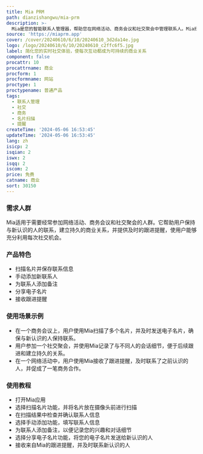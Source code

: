 ```yaml
---
title: Mia PRM
path: dianzishangwu/mia-prm
description: >-
  Mia是您的智能联系人管理器，帮助您在网络活动、商务会议和社交聚会中管理联系人。Mia扫描名片、方便分享您的电子联系方式、记录会议细节、设置提醒，确保有效的社交互动。Mia使您轻松保持联系，建立持久的人脉关系。
source: 'https://miaprm.app'
cover: /cover/20240610/6/10/20240610_3d2da14e.jpg
logo: /logo/20240610/6/10/20240610_c2ffc6f5.jpg
label: 简化您的实时社交体验，使每次互动都成为可持续的商业关系
component: false
procattr: 10
procattrname: 商业
procform: 1
procformname: 网站
proctype: 1
proctypename: 普通产品
tags:
  - 联系人管理
  - 社交
  - 商务
  - 名片扫描
  - 提醒
createTime: '2024-05-06 16:53:45'
updateTime: '2024-05-06 16:53:45'
lang: zh
isicp: 2
isqian: 2
iswx: 2
isqq: 2
iscom: 2
price: 免费
catname: 商业
sort: 30150
---
```




### 需求人群
Mia适用于需要经常参加网络活动、商务会议和社交聚会的人群。它帮助用户保持与新认识的人的联系，建立持久的商业关系，并提供及时的跟进提醒，使用户能够充分利用每次社交机会。

### 产品特色
* 扫描名片并保存联系信息
* 手动添加新联系人
* 为联系人添加备注
* 分享电子名片
* 接收跟进提醒

### 使用场景示例
* 在一个商务会议上，用户使用Mia扫描了多个名片，并及时发送电子名片，确保与新认识的人保持联系。
* 用户参加一个社交聚会，并使用Mia记录了与不同人的会话细节，便于后续跟进和建立持久的关系。
* 在一个网络活动中，用户使用Mia接收了跟进提醒，及时联系了之前认识的人，并促成了一笔商务合作。

### 使用教程
* 打开Mia应用
* 选择扫描名片功能，并将名片放在摄像头前进行扫描
* 在扫描结果中检查并确认联系人信息
* 选择手动添加功能，填写联系人信息
* 为联系人添加备注，以便记录您的兴趣和对话细节
* 选择分享电子名片功能，将您的电子名片发送给新认识的人
* 接收来自Mia的跟进提醒，并及时联系新认识的人

  
